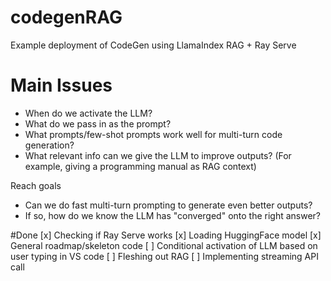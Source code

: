 # codegenRAG
Example deployment of CodeGen using LlamaIndex RAG + Ray Serve

# Main Issues
- When do we activate the LLM?
- What do we pass in as the prompt?
- What prompts/few-shot prompts work well for multi-turn code generation?
- What relevant info can we give the LLM to improve outputs? (For example, giving a programming manual as RAG context)

Reach goals
- Can we do fast multi-turn prompting to generate even better outputs?
- If so, how do we know the LLM has "converged" onto the right answer?


#Done
[x] Checking if Ray Serve works
[x] Loading HuggingFace model
[x] General roadmap/skeleton code
[ ] Conditional activation of LLM based on user typing in VS code
[ ] Fleshing out RAG
[ ] Implementing streaming API call
